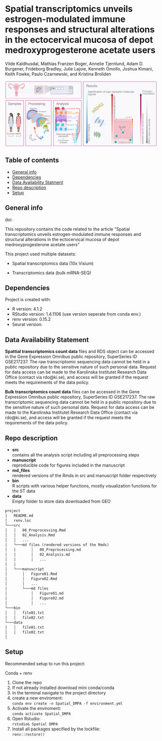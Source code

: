 # Spatial transcriptomics unveils estrogen-modulated immune responses and structural alterations in the ectocervical mucosa of depot medroxyprogesterone acetate users

Vilde Kaldhusdal, Mathias Franzen Boger, Annelie Tjernlund, Adam D. Burgener, Frideborg Bradley, Julie Lajoie, Kenneth Omollo, Joshua Kimani, Keith Fowke, Paulo Czarnewski, and Kristina Broliden

![](./resources/Graphical%20abstract.png)

## Table of contents

-   [General info](#general-info)
-   [Dependencies](#dependencies)
-   [Data Availability Statment](#data-availability-statment)
-   [Repo description](#repo-description)
-   [Setup](#setup)

## General info

doi:

This repository contains the code related to the article "Spatial transcriptomics unveils estrogen-modulated immune responses and structural alterations in the ectocervical mucosa of depot medroxyprogesterone acetate users"

This project used multiple datasets:

-   Spatial transcriptomics data (10x Visium)

-   Transcriptomics data (bulk mRNA-SEQ)

## Dependencies

Project is created with:

-   R version: 4.1.2
-   RStudio version: 1.4.1106 (use version seperate from conda env.)
-   renv version: 0.15.2
-   Seurat version:

## Data Availability Statement

**Spattial transcriptomics count data** files and RDS object can be accessed in the Gene Expression Omnibus public repository, SuperSeries ID GSE217237. The raw transcriptomic sequencing data cannot be held in a public repository due to the sensitive nature of such personal data. Request for data access can be made to the Karolinska Institutet Research Data Office (contact via rdo\@ki.se), and access will be granted if the request meets the requirements of the data policy.

**Bulk transcriptomics count data** files can be accessed in the Gene Expression Omnibus public repository, SuperSeries ID GSE217237. The raw transcriptomic sequencing data cannot be held in a public repository due to the sensitive nature of such personal data. Request for data access can be made to the Karolinska Institutet Research Data Office (contact via rdo\@ki.se), and access will be granted if the request meets the requirements of the data policy.

## Repo description

-   **src**\
    contains all the analysis script including all preprocessing steps
-   **manuscript**\
    reproducible code for figures included in the manuscript
-   **md_files**\
    rendered versions of the Rmds in src and manuscript folder respectively
-   **bin**\
    R scripts with various helper functions, mostly visualization functions for the ST data
-   **data**\
    Empty folder to store data downloaded from GEO

<!-- -->

```         
project
│   README.md
│   renv.loc    
└───src
│   │   00_Preprocessing.Rmd
│   │   02_Analysis.Rmd
│   │   ...
|   └───md files (rendered versions of the Rmds)
│   |       │   00_Preprocessing.md
│   |       │   02_Analysis.md
│   |       │   ...
|   |
│   └───manuscript
│       │   Figure01.Rmd
│       │   Figure02.Rmd
│       │   ...
|       └───md files
│           │   Figure01.md
│           │   Figure02.md
│           │   ...
└───bin
│   │   file01.txt
│   │   file02.txt
└───data
│   │   file01.txt
│   │   file02.txt
│
```

## Setup

Recommended setup to run this project:

Conda + renv

1.  Clone the repo
2.  If not already installed download mini conda/conda
3.  In the terminal navigate to the project directory
4.  create a new enviroment:<br/> `conda env create -n Spatial_DMPA -f environment.yml`
5.  Activate the enviroment:<br/> `conda activate Spatial_DMPA`
6.  Open Rstudio:<br/> `rstudio& Spatial DMPA`
7.  Install all packages specified by the lockfile:<br/> `renv::restore()`
